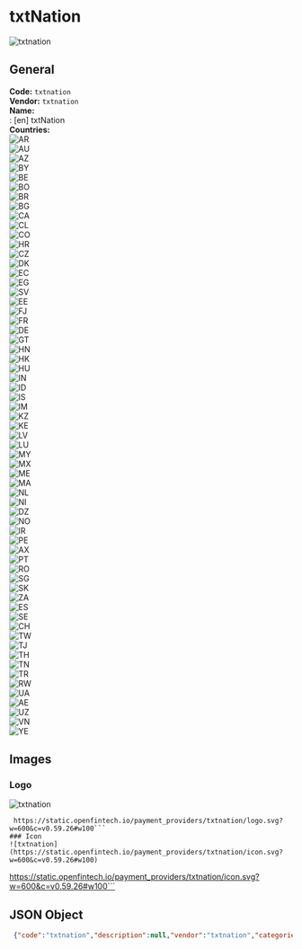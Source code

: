 # txtNation 
![txtnation](https://static.openfintech.io/payment_providers/txtnation/logo.svg?w=600&c=v0.59.26#w100)  
## General 
**Code:** `txtnation`  
**Vendor:** `txtnation`  
**Name:**  
:	[en] txtNation  
**Countries:**  
![AR](https://cdnjs.cloudflare.com/ajax/libs/flag-icon-css/3.3.0/flags/4x3/AR.svg#w24)  
![AU](https://cdnjs.cloudflare.com/ajax/libs/flag-icon-css/3.3.0/flags/4x3/AU.svg#w24)  
![AZ](https://cdnjs.cloudflare.com/ajax/libs/flag-icon-css/3.3.0/flags/4x3/AZ.svg#w24)  
![BY](https://cdnjs.cloudflare.com/ajax/libs/flag-icon-css/3.3.0/flags/4x3/BY.svg#w24)  
![BE](https://cdnjs.cloudflare.com/ajax/libs/flag-icon-css/3.3.0/flags/4x3/BE.svg#w24)  
![BO](https://cdnjs.cloudflare.com/ajax/libs/flag-icon-css/3.3.0/flags/4x3/BO.svg#w24)  
![BR](https://cdnjs.cloudflare.com/ajax/libs/flag-icon-css/3.3.0/flags/4x3/BR.svg#w24)  
![BG](https://cdnjs.cloudflare.com/ajax/libs/flag-icon-css/3.3.0/flags/4x3/BG.svg#w24)  
![CA](https://cdnjs.cloudflare.com/ajax/libs/flag-icon-css/3.3.0/flags/4x3/CA.svg#w24)  
![CL](https://cdnjs.cloudflare.com/ajax/libs/flag-icon-css/3.3.0/flags/4x3/CL.svg#w24)  
![CO](https://cdnjs.cloudflare.com/ajax/libs/flag-icon-css/3.3.0/flags/4x3/CO.svg#w24)  
![HR](https://cdnjs.cloudflare.com/ajax/libs/flag-icon-css/3.3.0/flags/4x3/HR.svg#w24)  
![CZ](https://cdnjs.cloudflare.com/ajax/libs/flag-icon-css/3.3.0/flags/4x3/CZ.svg#w24)  
![DK](https://cdnjs.cloudflare.com/ajax/libs/flag-icon-css/3.3.0/flags/4x3/DK.svg#w24)  
![EC](https://cdnjs.cloudflare.com/ajax/libs/flag-icon-css/3.3.0/flags/4x3/EC.svg#w24)  
![EG](https://cdnjs.cloudflare.com/ajax/libs/flag-icon-css/3.3.0/flags/4x3/EG.svg#w24)  
![SV](https://cdnjs.cloudflare.com/ajax/libs/flag-icon-css/3.3.0/flags/4x3/SV.svg#w24)  
![EE](https://cdnjs.cloudflare.com/ajax/libs/flag-icon-css/3.3.0/flags/4x3/EE.svg#w24)  
![FJ](https://cdnjs.cloudflare.com/ajax/libs/flag-icon-css/3.3.0/flags/4x3/FJ.svg#w24)  
![FR](https://cdnjs.cloudflare.com/ajax/libs/flag-icon-css/3.3.0/flags/4x3/FR.svg#w24)  
![DE](https://cdnjs.cloudflare.com/ajax/libs/flag-icon-css/3.3.0/flags/4x3/DE.svg#w24)  
![GT](https://cdnjs.cloudflare.com/ajax/libs/flag-icon-css/3.3.0/flags/4x3/GT.svg#w24)  
![HN](https://cdnjs.cloudflare.com/ajax/libs/flag-icon-css/3.3.0/flags/4x3/HN.svg#w24)  
![HK](https://cdnjs.cloudflare.com/ajax/libs/flag-icon-css/3.3.0/flags/4x3/HK.svg#w24)  
![HU](https://cdnjs.cloudflare.com/ajax/libs/flag-icon-css/3.3.0/flags/4x3/HU.svg#w24)  
![IN](https://cdnjs.cloudflare.com/ajax/libs/flag-icon-css/3.3.0/flags/4x3/IN.svg#w24)  
![ID](https://cdnjs.cloudflare.com/ajax/libs/flag-icon-css/3.3.0/flags/4x3/ID.svg#w24)  
![IS](https://cdnjs.cloudflare.com/ajax/libs/flag-icon-css/3.3.0/flags/4x3/IS.svg#w24)  
![IM](https://cdnjs.cloudflare.com/ajax/libs/flag-icon-css/3.3.0/flags/4x3/IM.svg#w24)  
![KZ](https://cdnjs.cloudflare.com/ajax/libs/flag-icon-css/3.3.0/flags/4x3/KZ.svg#w24)  
![KE](https://cdnjs.cloudflare.com/ajax/libs/flag-icon-css/3.3.0/flags/4x3/KE.svg#w24)  
![LV](https://cdnjs.cloudflare.com/ajax/libs/flag-icon-css/3.3.0/flags/4x3/LV.svg#w24)  
![LU](https://cdnjs.cloudflare.com/ajax/libs/flag-icon-css/3.3.0/flags/4x3/LU.svg#w24)  
![MY](https://cdnjs.cloudflare.com/ajax/libs/flag-icon-css/3.3.0/flags/4x3/MY.svg#w24)  
![MX](https://cdnjs.cloudflare.com/ajax/libs/flag-icon-css/3.3.0/flags/4x3/MX.svg#w24)  
![ME](https://cdnjs.cloudflare.com/ajax/libs/flag-icon-css/3.3.0/flags/4x3/ME.svg#w24)  
![MA](https://cdnjs.cloudflare.com/ajax/libs/flag-icon-css/3.3.0/flags/4x3/MA.svg#w24)  
![NL](https://cdnjs.cloudflare.com/ajax/libs/flag-icon-css/3.3.0/flags/4x3/NL.svg#w24)  
![NI](https://cdnjs.cloudflare.com/ajax/libs/flag-icon-css/3.3.0/flags/4x3/NI.svg#w24)  
![DZ](https://cdnjs.cloudflare.com/ajax/libs/flag-icon-css/3.3.0/flags/4x3/DZ.svg#w24)  
![NO](https://cdnjs.cloudflare.com/ajax/libs/flag-icon-css/3.3.0/flags/4x3/NO.svg#w24)  
![IR](https://cdnjs.cloudflare.com/ajax/libs/flag-icon-css/3.3.0/flags/4x3/IR.svg#w24)  
![PE](https://cdnjs.cloudflare.com/ajax/libs/flag-icon-css/3.3.0/flags/4x3/PE.svg#w24)  
![AX](https://cdnjs.cloudflare.com/ajax/libs/flag-icon-css/3.3.0/flags/4x3/AX.svg#w24)  
![PT](https://cdnjs.cloudflare.com/ajax/libs/flag-icon-css/3.3.0/flags/4x3/PT.svg#w24)  
![RO](https://cdnjs.cloudflare.com/ajax/libs/flag-icon-css/3.3.0/flags/4x3/RO.svg#w24)  
![SG](https://cdnjs.cloudflare.com/ajax/libs/flag-icon-css/3.3.0/flags/4x3/SG.svg#w24)  
![SK](https://cdnjs.cloudflare.com/ajax/libs/flag-icon-css/3.3.0/flags/4x3/SK.svg#w24)  
![ZA](https://cdnjs.cloudflare.com/ajax/libs/flag-icon-css/3.3.0/flags/4x3/ZA.svg#w24)  
![ES](https://cdnjs.cloudflare.com/ajax/libs/flag-icon-css/3.3.0/flags/4x3/ES.svg#w24)  
![SE](https://cdnjs.cloudflare.com/ajax/libs/flag-icon-css/3.3.0/flags/4x3/SE.svg#w24)  
![CH](https://cdnjs.cloudflare.com/ajax/libs/flag-icon-css/3.3.0/flags/4x3/CH.svg#w24)  
![TW](https://cdnjs.cloudflare.com/ajax/libs/flag-icon-css/3.3.0/flags/4x3/TW.svg#w24)  
![TJ](https://cdnjs.cloudflare.com/ajax/libs/flag-icon-css/3.3.0/flags/4x3/TJ.svg#w24)  
![TH](https://cdnjs.cloudflare.com/ajax/libs/flag-icon-css/3.3.0/flags/4x3/TH.svg#w24)  
![TN](https://cdnjs.cloudflare.com/ajax/libs/flag-icon-css/3.3.0/flags/4x3/TN.svg#w24)  
![TR](https://cdnjs.cloudflare.com/ajax/libs/flag-icon-css/3.3.0/flags/4x3/TR.svg#w24)  
![RW](https://cdnjs.cloudflare.com/ajax/libs/flag-icon-css/3.3.0/flags/4x3/RW.svg#w24)  
![UA](https://cdnjs.cloudflare.com/ajax/libs/flag-icon-css/3.3.0/flags/4x3/UA.svg#w24)  
![AE](https://cdnjs.cloudflare.com/ajax/libs/flag-icon-css/3.3.0/flags/4x3/AE.svg#w24)  
![UZ](https://cdnjs.cloudflare.com/ajax/libs/flag-icon-css/3.3.0/flags/4x3/UZ.svg#w24)  
![VN](https://cdnjs.cloudflare.com/ajax/libs/flag-icon-css/3.3.0/flags/4x3/VN.svg#w24)  
![YE](https://cdnjs.cloudflare.com/ajax/libs/flag-icon-css/3.3.0/flags/4x3/YE.svg#w24)  
 
## Images 
### Logo 
![txtnation](https://static.openfintech.io/payment_providers/txtnation/logo.svg?w=600&c=v0.59.26#w100)  
```
 https://static.openfintech.io/payment_providers/txtnation/logo.svg?w=600&c=v0.59.26#w100```  
### Icon 
![txtnation](https://static.openfintech.io/payment_providers/txtnation/icon.svg?w=600&c=v0.59.26#w100)  
```
 https://static.openfintech.io/payment_providers/txtnation/icon.svg?w=600&c=v0.59.26#w100```  
## JSON Object 
```json
 {"code":"txtnation","description":null,"vendor":"txtnation","categories":null,"countries":["AR","AU","AZ","BY","BE","BO","BR","BG","CA","CL","CO","HR","CZ","DK","EC","EG","SV","EE","FJ","FR","DE","GT","HN","HK","HU","IN","ID","IS","IM","KZ","KE","LV","LU","MY","MX","ME","MA","NL","NI","DZ","NO","IR","PE","AX","PT","RO","SG","SK","ZA","ES","SE","CH","TW","TJ","TH","TN","TR","RW","UA","AE","UZ","VN","YE"],"payment_method":null,"payout_method":null,"metadata":{"about_payments_code":"txtnation"},"name":{"en":"txtNation"}}```  
